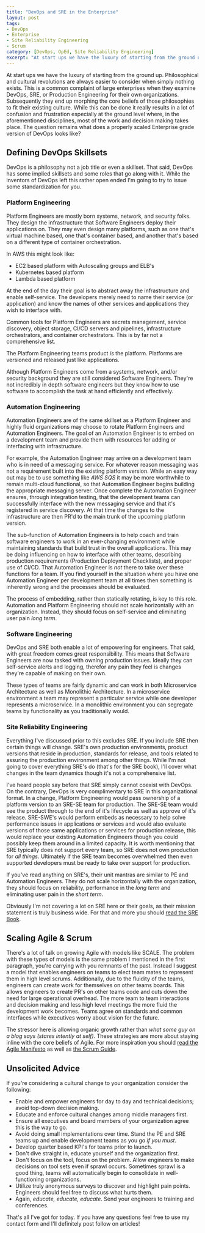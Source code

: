 ```yaml
---
title: "DevOps and SRE in the Enterprise"
layout: post
tags:
- DevOps
- Enterprise
- Site Reliability Engineering
- Scrum
category: [DevOps, OpEd, Site Reliability Engineering]
excerpt: "At start ups we have the luxury of starting from the ground up. Philosophical and cultural revolutions are always easier to consider when simply nothing exists. This is a common complaint of large enterprises when they examine DevOps, SRE, or Production Engineering for their own organizations. Subsequently they end up morphing the core beliefs of those philosophies to fit their existing culture. While this can be done it really results in a lot of confusion and frustration especially at the ground level where, in the aforementioned disciplines, most of the work and decision making takes place. The question remains what does a properly scaled Enterprise grade version of DevOps looks like?"
---
```


At start ups we have the luxury of starting from the ground up. Philosophical and cultural revolutions are always easier to consider when simply nothing exists. This is a common complaint of large enterprises when they examine DevOps, SRE, or Production Engineering for their own organizations. Subsequently they end up morphing the core beliefs of those philosophies to fit their existing culture. While this can be done it really results in a lot of confusion and frustration especially at the ground level where, in the aforementioned disciplines, most of the work and decision making takes place. The question remains what does a properly scaled Enterprise grade version of DevOps looks like?

## Defining DevOps Skillsets

DevOps is a philosophy not a job title or even a skillset. That said, DevOps has some implied skillsets and some roles that go along with it. While the inventors of DevOps left this rather open ended I'm going to try to issue some standardization for you.

### Platform Engineering

Platform Engineers are mostly born systems, network, and security folks. They design the infrastructure that Software Engineers deploy their applications on. They may even design many platforms, such as one that's virtual machine based, one that's container based, and another that's based on a different type of container orchestration.

In AWS this might look like:
* EC2 based platform with Autoscaling groups and ELB's
* Kubernetes based platform
* Lambda based platform

At the end of the day their goal is to abstract away the infrastructure and enable self-service. The developers merely need to name their service (or application) and know the names of other services and applications they wish to interface with.

Common tools for Platform Engineers are secrets management, service discovery, object storage, CI/CD servers and pipelines, infrastructure orchestrators, and container orchestrators. This is by far not a comprehensive list.

The Platform Engineering teams product _is_ the platform. Platforms are versioned and released just like applications.

Although Platform Engineers come from a systems, network, and/or security background they are still considered Software Engineers. They're not incredibly in depth software engineers but they know how to use software to accomplish the task at hand efficiently and effectively.

### Automation Engineering

Automation Engineers are of the same skillset as a Platform Engineer and highly fluid organizations may choose to rotate Platform Engineers and Automation Engineers. The goal of an Automation Engineer is to embed on a development team and provide them with resources for adding or interfacing with infrastructure.

For example, the Automation Engineer may arrive on a development team who is in need of a messaging service. For whatever reason messaging was not a requirement built into the existing platform version. While an easy way out may be to use something like _AWS SQS_ it may be more worthwhile to remain multi-cloud functional, so that Automation Engineer begins building the appropriate messaging server. Once complete the Automation Engineer ensures, through integration testing, that the development teams can successfully interface with the new messaging service and that it's registered in service discovery. At that time the changes to the infrastructure are then PR'd to the main trunk of the upcoming platform version.

The sub-function of Automation Engineers is to help coach and train software engineers to work in an ever-changing environment while maintaining standards that build trust in the overall applications. This may be doing influencing on how to interface with other teams, describing production requirements (Production Deployment Checklists), and proper use of CI/CD. That Automation Engineer is _not_ there to take over these functions for a team. If you find yourself in the situation where you have one Automation Engineer per development team at all times then something is inherently wrong and the processes should be evaluated.

The process of embedding, rather than statically rotating, is key to this role. Automation and Platform Engineering should not scale horizontally with an organization. Instead, they should focus on self-service and eliminating user pain _long term_.

### Software Engineering

DevOps and SRE both enable a lot of empowering for engineers. That said, with great freedom comes great responsibility. This means that Software Engineers are now tasked with owning production issues. Ideally they can self-service alerts and logging, therefor any pain they feel is changes they're capable of making on their own.

These types of teams are fairly dynamic and can work in both Microservice Architecture as well as Monolithic Architecture. In a microservice environment a team may represent a particular service while one developer represents a microservice. In a monolithic environment you can segregate teams by functionality as you traditionally would.

### Site Reliability Engineering

Everything I've discussed prior to this excludes SRE. If you include SRE then certain things will change. SRE's own production environments, product versions that reside in production, standards for release, and tools related to assuring the production environment among other things. While I'm not going to cover everything SRE's do (that's for the SRE book), I'll cover what changes in the team dynamics though it's not a comprehensive list.

I've heard people say before that SRE simply cannot coexist with DevOps. On the contrary, DevOps is very complimentary to SRE in this organizational format. In a change, Platform Engineering would pass ownership of a platform version to an SRE-SE team for production. The SRE-SE team would see the product through to the end of it's lifecycle as well as approve of it's release. SRE-SWE's would perform embeds as necessary to help solve performance issues in applications or services and would also evaluate versions of those same applications or services for production release, this would replace your existing Automation Engineers though you could possibly keep them around in a limited capacity. It is worth mentioning that SRE typically does not support every team, so SRE does not own production for _all things_. Ultimately if the SRE team becomes overwhelmed then even supported developers must be ready to take over support for production.

If you've read anything on SRE's, their unit mantras are similar to PE and Automation Engineers. They do not scale horizontally with the organization, they should focus on reliability, performance in the _long term_ and eliminating user pain in the _short term_.

Obviously I'm not covering a lot on SRE here or their goals, as their mission statement is truly business wide. For that and more you should [read the SRE Book](https://landing.google.com/sre/book/index.html).

## Scaling Agile & Scrum

There's a lot of talk on growing Agile with models like SCALE. The problem with these types of models is the same problem I mentioned in the first paragraph, you're carrying with you remnants of the past. Instead I suggest a model that enables engineers on teams to elect team mates to represent them in high level scrums. Additionally, due to the fluidity of the teams, engineers can create work for themselves on other teams boards. This allows engineers to create PR's on other teams code and cuts down the need for large operational overhead. The more team to team interactions and decision making and less high level meetings the more fluid the development work becomes. Teams agree on standards and common interfaces while executives worry about vision for the future.

The stressor here is allowing organic growth rather than _what some guy on a blog says (stares intently at self)_. These strategies are more about staying inline with the core beliefs of Agile. For more inspiration you should [read the Agile Manifesto](http://agilemanifesto.org/) as well as [the Scrum Guide](http://www.scrumguides.org/docs/scrumguide/v2017/2017-Scrum-Guide-US.pdf#zoom=100).

## Unsolicited Advice

If you're considering a cultural change to your organization consider the following:

* Enable and empower engineers for day to day and technical decisions; avoid top-down decision making.
* Educate and enforce cultural changes among middle managers first.
* Ensure all executives and board members of your organization agree this is the way to go.
* Avoid doing small implementations over time. Stand the PE and SRE teams up and enable development teams as you go _if you must_.
* Develop quarter based KPI's for teams prior to launch.
* Don't dive straight in, educate yourself and the organization first.
* Don't focus on the tool, focus on the problem. Allow engineers to make decisions on tool sets even if sprawl occurs. Sometimes sprawl is a good thing, teams will automatically begin to consolidate in well-functioning organizations.
* Utilize truly anonymous surveys to discover and highlight pain points. Engineers should feel free to discuss what hurts them.
* Again, _educate, educate, educate_. Send your engineers to training and conferences.

That's all I've got for today. If you have any questions feel free to use my contact form and I'll definitely post follow on articles!
